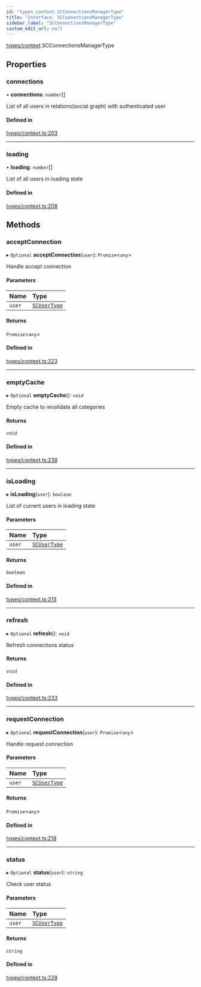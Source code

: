 ```yaml
---
id: "types_context.SCConnectionsManagerType"
title: "Interface: SCConnectionsManagerType"
sidebar_label: "SCConnectionsManagerType"
custom_edit_url: null
---
```


[types/context](../modules/types_context.md).SCConnectionsManagerType

## Properties

### connections

• **connections**: `number`[]

List of all users in relations(social graph) with authenticated user

#### Defined in

[types/context.ts:203](https://github.com/selfcommunity/community-ui/blob/cab08cf/packages/sc-core/src/types/context.ts#L203)

___

### loading

• **loading**: `number`[]

List of all users in loading state

#### Defined in

[types/context.ts:208](https://github.com/selfcommunity/community-ui/blob/cab08cf/packages/sc-core/src/types/context.ts#L208)

## Methods

### acceptConnection

▸ `Optional` **acceptConnection**(`user`): `Promise`<`any`\>

Handle accept connection

#### Parameters

| Name | Type |
| :------ | :------ |
| `user` | [`SCUserType`](types_user.SCUserType.md) |

#### Returns

`Promise`<`any`\>

#### Defined in

[types/context.ts:223](https://github.com/selfcommunity/community-ui/blob/cab08cf/packages/sc-core/src/types/context.ts#L223)

___

### emptyCache

▸ `Optional` **emptyCache**(): `void`

Empty cache to revalidate all categories

#### Returns

`void`

#### Defined in

[types/context.ts:238](https://github.com/selfcommunity/community-ui/blob/cab08cf/packages/sc-core/src/types/context.ts#L238)

___

### isLoading

▸ **isLoading**(`user`): `boolean`

List of current users in loading state

#### Parameters

| Name | Type |
| :------ | :------ |
| `user` | [`SCUserType`](types_user.SCUserType.md) |

#### Returns

`boolean`

#### Defined in

[types/context.ts:213](https://github.com/selfcommunity/community-ui/blob/cab08cf/packages/sc-core/src/types/context.ts#L213)

___

### refresh

▸ `Optional` **refresh**(): `void`

Refresh connections status

#### Returns

`void`

#### Defined in

[types/context.ts:233](https://github.com/selfcommunity/community-ui/blob/cab08cf/packages/sc-core/src/types/context.ts#L233)

___

### requestConnection

▸ `Optional` **requestConnection**(`user`): `Promise`<`any`\>

Handle request connection

#### Parameters

| Name | Type |
| :------ | :------ |
| `user` | [`SCUserType`](types_user.SCUserType.md) |

#### Returns

`Promise`<`any`\>

#### Defined in

[types/context.ts:218](https://github.com/selfcommunity/community-ui/blob/cab08cf/packages/sc-core/src/types/context.ts#L218)

___

### status

▸ `Optional` **status**(`user`): `string`

Check user status

#### Parameters

| Name | Type |
| :------ | :------ |
| `user` | [`SCUserType`](types_user.SCUserType.md) |

#### Returns

`string`

#### Defined in

[types/context.ts:228](https://github.com/selfcommunity/community-ui/blob/cab08cf/packages/sc-core/src/types/context.ts#L228)
